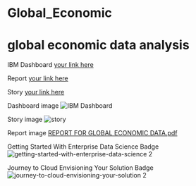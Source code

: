 # Global_Economic
# global economic data analysis
IBM Dashboard
[your link here](https://us3.ca.analytics.ibm.com/bi/?perspective=dashboard&pathRef=.public_folders%2FIBM_dashboard%2FIBM%2Bdashboard&action=view&mode=dashboard&subView=model0000018a4a3be997_00000000)


Report
[your link here](https://us3.ca.analytics.ibm.com/bi/?pathRef=.public_folders%2FReport%2FReport&action=run&format=HTML&prompt=false)


Story
[your link here](https://us3.ca.analytics.ibm.com/bi/?perspective=story&pathRef=.public_folders%2Fstory%2FSTORY&action=view&sceneId=-1&sceneTime=0)



Dashboard image
![IBM Dashboard](https://github.com/MONISHASRI12/Global-Economic-data/assets/129637211/d93e224f-0e96-4c86-bf44-41a74fd10688)



Story image
![story](https://github.com/MONISHASRI12/Global-Economic-data/assets/129637211/47d821b9-299a-4a65-aac8-2f1dac09fb84)



Report image
[REPORT FOR GLOBAL ECONOMIC DATA.pdf](https://github.com/MONISHASRI12/Global-Economic-data/files/12503408/REPORT.FOR.GLOBAL.ECONOMIC.DATA.pdf)



Getting Started With Enterprise Data Science Badge
![getting-started-with-enterprise-data-science 2](https://github.com/Shashmithayoganarajah/GLOBAL_ECONOMIC_DATA/assets/139777522/1a54f1f2-aaef-4fa9-b30f-f5746ea098b3)



Journey to Cloud Envisioning Your Solution Badge
![journey-to-cloud-envisioning-your-solution 2](https://github.com/Shashmithayoganarajah/GLOBAL_ECONOMIC_DATA/assets/139777522/684da29f-d252-4e77-aede-2bd07e3ec985)

